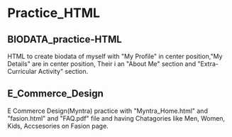 # Practice_HTML

## BIODATA_practice-HTML
HTML to create biodata of myself with "My Profile" in center position,"My Details" are in center position, Their i an "About Me" section and "Extra-Curricular Activity" section.

## E_Commerce_Design
E Commerce Design(Myntra) practice with "Myntra_Home.html" and "fasion.html" and "FAQ.pdf" file and having Chatagories like Men, Women, Kids, Accsesories on Fasion page.
